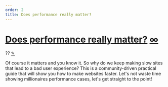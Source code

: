 ```yaml
---
order: 2
title: Does performance really matter?
---
```


<div class="article">

  <h1 id="performance-matters">
    <a class="tip-title" href="#performance-matters">Does performance really matter?</a>
    <a title="Link" class="anchor" href="#performance-matters">∞</a>
  </h1>
  <div class="line">
    <span class="order">??</span>
    <a title="Edit" class="edit" href="https://github.com/zenorocha/browser-diet/edit/master/src/documents/intro/en/performance-matters.html.md">✎</a>
  </div>

  <p>Of course it matters and you know it. So why do we keep making slow sites that lead to a bad user experience? This is a community-driven practical guide that will show you how to make websites faster. Let's not waste time showing millionaires performance cases, let's get straight to the point!</p>

</div>
